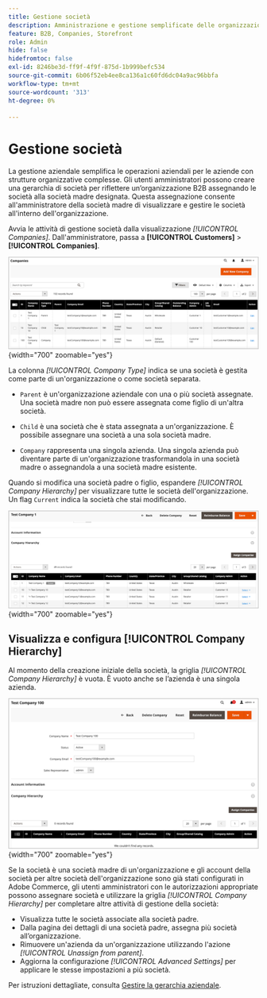 ```yaml
---
title: Gestione società
description: Amministrazione e gestione semplificate delle organizzazioni B2B con modelli operativi complessi.
feature: B2B, Companies, Storefront
role: Admin
hide: false
hidefromtoc: false
exl-id: 8246be3d-ff9f-4f9f-875d-1b999befc534
source-git-commit: 6b06f52eb4ee8ca136a1c60fd6dc04a9ac96bbfa
workflow-type: tm+mt
source-wordcount: '313'
ht-degree: 0%

---
```


# Gestione società

La gestione aziendale semplifica le operazioni aziendali per le aziende con strutture organizzative complesse. Gli utenti amministratori possono creare una gerarchia di società per riflettere un’organizzazione B2B assegnando le società alla società madre designata. Questa assegnazione consente all&#39;amministratore della società madre di visualizzare e gestire le società all&#39;interno dell&#39;organizzazione.

Avvia le attività di gestione società dalla visualizzazione *[!UICONTROL Companies]*. Dall&#39;amministratore, passa a **[!UICONTROL Customers]** > **[!UICONTROL Companies]**.

![Griglia gestione società B2B](./assets/companies-grid-view.png){width="700" zoomable="yes"}

La colonna *[!UICONTROL Company Type]* indica se una società è gestita come parte di un&#39;organizzazione o come società separata.

- `Parent` è un&#39;organizzazione aziendale con una o più società assegnate. Una società madre non può essere assegnata come figlio di un&#39;altra società.

- `Child` è una società che è stata assegnata a un&#39;organizzazione. È possibile assegnare una società a una sola società madre.

- `Company` rappresenta una singola azienda. Una singola azienda può diventare parte di un&#39;organizzazione trasformandola in una società madre o assegnandola a una società madre esistente.

Quando si modifica una società padre o figlio, espandere *[!UICONTROL Company Hierarchy]* per visualizzare tutte le società dell&#39;organizzazione. Un flag `Current` indica la società che stai modificando.

![Griglia gerarchia società B2B](./assets/company-detail-hierarchy-current-flag.png){width="700" zoomable="yes"}

## Visualizza e configura [!UICONTROL Company Hierarchy]

Al momento della creazione iniziale della società, la griglia *[!UICONTROL Company Hierarchy]* è vuota. È vuoto anche se l’azienda è una singola azienda.

![Griglia gerarchia società B2B](./assets/company-hierarchy-grid.png){width="700" zoomable="yes"}

Se la società è una società madre di un&#39;organizzazione e gli account della società per altre società dell&#39;organizzazione sono già stati configurati in Adobe Commerce, gli utenti amministratori con le autorizzazioni appropriate possono assegnare società e utilizzare la griglia *[!UICONTROL Company Hierarchy]* per completare altre attività di gestione della società:

- Visualizza tutte le società associate alla società padre.
- Dalla pagina dei dettagli di una società padre, assegna più società all’organizzazione.
- Rimuovere un&#39;azienda da un&#39;organizzazione utilizzando l&#39;azione *[!UICONTROL Unassign from parent]*.
- Aggiorna la configurazione *[!UICONTROL Advanced Settings]* per applicare le stesse impostazioni a più società.

Per istruzioni dettagliate, consulta [Gestire la gerarchia aziendale](manage-company-hierarchy.md).

